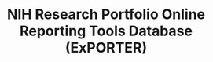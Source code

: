---
layout: default
description: "ExPORTER is a key component of the NIH \"open government\" initiatives
  to provide more transparency into NIH activities, and to improve the quality and
  usability of data collected. ExPORTER provides bulk administrative data found in
  RePORTER to the public for detailed analyses or to load into their own data systems.
  Generally, files for downloading are provided in CSV formats. The ExPORTER FAQs
  page includes the data dictionary for each file, the data refresh details, and other
  pertinent information. CRISP was the predecessor system to RePORTER, and legacy
  files drawn from this system are provided from FY 1970 to FY 2009. \n\nIn general,
  the RePORTER database of research projects is updated weekly. Each update includes
  not only the addition of newly-funded projects, but also revisions to prior awards
  (e.g., change of grantee institution or revised award amounts). There are several
  exceptions to certain portions of the database."
documentation: https://report.nih.gov/faqs
last_edit: Mon, 19 Jun 2023 15:07:02 GMT
location: https://reporter.nih.gov/exporter
shortname: exporter
tags:
- scholarly
- public funding
- USA
timeframe: 1970-2022
title: NIH Research Portfolio Online Reporting Tools Database (ExPORTER)
uuid: 238115c4-c92a-4984-ada6-0e16cce996de
---